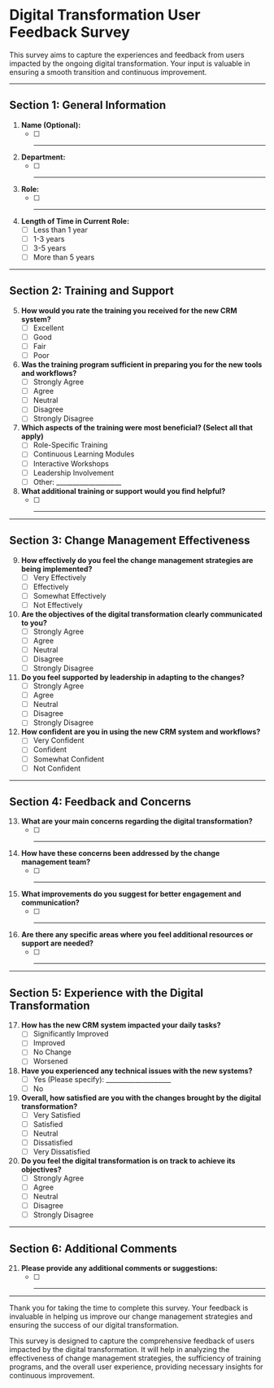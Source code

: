 
# Digital Transformation User Feedback Survey

This survey aims to capture the experiences and feedback from users impacted by the ongoing digital transformation. Your input is valuable in ensuring a smooth transition and continuous improvement.

---

## Section 1: General Information

1. **Name (Optional):**
   - [ ] ____________________

2. **Department:**
   - [ ] ____________________

3. **Role:**
   - [ ] ____________________

4. **Length of Time in Current Role:**
   - [ ] Less than 1 year
   - [ ] 1-3 years
   - [ ] 3-5 years
   - [ ] More than 5 years

---

## Section 2: Training and Support

5. **How would you rate the training you received for the new CRM system?**
   - [ ] Excellent
   - [ ] Good
   - [ ] Fair
   - [ ] Poor

6. **Was the training program sufficient in preparing you for the new tools and workflows?**
   - [ ] Strongly Agree
   - [ ] Agree
   - [ ] Neutral
   - [ ] Disagree
   - [ ] Strongly Disagree

7. **Which aspects of the training were most beneficial? (Select all that apply)**
   - [ ] Role-Specific Training
   - [ ] Continuous Learning Modules
   - [ ] Interactive Workshops
   - [ ] Leadership Involvement
   - [ ] Other: ____________________

8. **What additional training or support would you find helpful?**
   - [ ] ____________________

---

## Section 3: Change Management Effectiveness

9. **How effectively do you feel the change management strategies are being implemented?**
   - [ ] Very Effectively
   - [ ] Effectively
   - [ ] Somewhat Effectively
   - [ ] Not Effectively

10. **Are the objectives of the digital transformation clearly communicated to you?**
    - [ ] Strongly Agree
    - [ ] Agree
    - [ ] Neutral
    - [ ] Disagree
    - [ ] Strongly Disagree

11. **Do you feel supported by leadership in adapting to the changes?**
    - [ ] Strongly Agree
    - [ ] Agree
    - [ ] Neutral
    - [ ] Disagree
    - [ ] Strongly Disagree

12. **How confident are you in using the new CRM system and workflows?**
    - [ ] Very Confident
    - [ ] Confident
    - [ ] Somewhat Confident
    - [ ] Not Confident

---

## Section 4: Feedback and Concerns

13. **What are your main concerns regarding the digital transformation?**
    - [ ] ____________________

14. **How have these concerns been addressed by the change management team?**
    - [ ] ____________________

15. **What improvements do you suggest for better engagement and communication?**
    - [ ] ____________________

16. **Are there any specific areas where you feel additional resources or support are needed?**
    - [ ] ____________________

---

## Section 5: Experience with the Digital Transformation

17. **How has the new CRM system impacted your daily tasks?**
    - [ ] Significantly Improved
    - [ ] Improved
    - [ ] No Change
    - [ ] Worsened

18. **Have you experienced any technical issues with the new systems?**
    - [ ] Yes (Please specify): ____________________
    - [ ] No

19. **Overall, how satisfied are you with the changes brought by the digital transformation?**
    - [ ] Very Satisfied
    - [ ] Satisfied
    - [ ] Neutral
    - [ ] Dissatisfied
    - [ ] Very Dissatisfied

20. **Do you feel the digital transformation is on track to achieve its objectives?**
    - [ ] Strongly Agree
    - [ ] Agree
    - [ ] Neutral
    - [ ] Disagree
    - [ ] Strongly Disagree

---

## Section 6: Additional Comments

21. **Please provide any additional comments or suggestions:**
    - [ ] ____________________

---

Thank you for taking the time to complete this survey. Your feedback is invaluable in helping us improve our change management strategies and ensuring the success of our digital transformation.

This survey is designed to capture the comprehensive feedback of users impacted by the digital transformation. It will help in analyzing the effectiveness of change management strategies, the sufficiency of training programs, and the overall user experience, providing necessary insights for continuous improvement.
